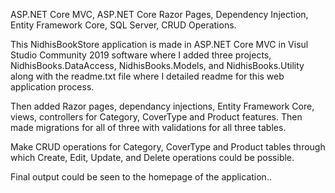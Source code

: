 ASP.NET Core MVC, ASP.NET Core Razor Pages, Dependency Injection, Entity Framework Core, SQL Server, CRUD Operations.

This NidhisBookStore application is made in ASP.NET Core MVC in Visul Studio Community 2019 software where I added three projects, NidhisBooks.DataAccess, NidhisBooks.Models, and
NidhisBooks.Utility along with the readme.txt file where I detailed readme for this web application process.

Then added Razor pages, dependancy injections, Entity Framework Core, views, controllers for Category, CoverType and Product features.
Then made migrations for all of three with validations for all three tables.

Make CRUD operations for Category, CoverType and Product tables through which Create, Edit, Update, and Delete operations could be possible.

Final output could be seen to the homepage of the application..

